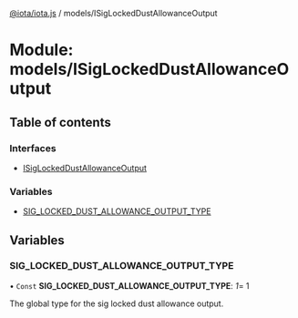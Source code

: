 [@iota/iota.js](../README.md) / models/ISigLockedDustAllowanceOutput

# Module: models/ISigLockedDustAllowanceOutput

## Table of contents

### Interfaces

- [ISigLockedDustAllowanceOutput](../interfaces/models_isiglockeddustallowanceoutput.isiglockeddustallowanceoutput.md)

### Variables

- [SIG\_LOCKED\_DUST\_ALLOWANCE\_OUTPUT\_TYPE](models_isiglockeddustallowanceoutput.md#sig_locked_dust_allowance_output_type)

## Variables

### SIG\_LOCKED\_DUST\_ALLOWANCE\_OUTPUT\_TYPE

• `Const` **SIG\_LOCKED\_DUST\_ALLOWANCE\_OUTPUT\_TYPE**: *1*= 1

The global type for the sig locked dust allowance output.
